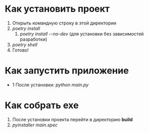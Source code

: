 # Как установить проект

1. Открыть командную строку в этой директории
2. _poetry install_
   1.  _poetry install --no-dev_ (для установки без зависимостей разработки)
3. _poetry shell_
4. Готово!

# Как запустить приложение
- 1 После установки: _python main.py_

# Как собрать exe 
1. После установки проекта перейти в директорию **build**
2. _pyinstaller main.spec_

